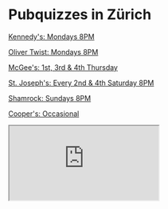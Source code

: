# Pubquizzes in Zürich

[Kennedy's: Mondays 8PM](http://www.kennedys.ch/events.php)

[Oliver Twist: Mondays 8PM](http://www.pickwick.ch/oliver-twist-pub-zuerich/events.php)

[McGee's: 1st, 3rd & 4th Thursday](http://www.mcgees.ch/sports_events.php)

[St. Joseph's: Every 2nd & 4th Saturday 8PM](https://st-josephs-pub.ch/uploads/stjoseph_plakat_pub-quiz_1701.jpg)

[Shamrock: Sundays 8PM](http://www.shamrock-irishpub.ch)

[Cooper's: Occasional](http://coopers-pub.ch/events)

<div class="map-responsive">
<iframe src="https://www.google.com/maps/d/embed?mid=10kdiNJjrm8Hn_2fFfzvv5vFHCaI"></iframe>
</div>

